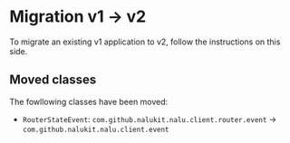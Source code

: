 # Migration v1 -> v2

To migrate an existing v1 application to v2, follow the instructions on this side.

## Moved classes

The fowllowing classes have been moved:

* `RouterStateEvent`: `com.github.nalukit.nalu.client.router.event` -> `com.github.nalukit.nalu.client.event`
